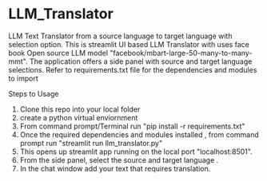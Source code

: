 # LLM_Translator
LLM Text Translator from a source language to target language with selection option. 
This is streamlit UI based LLM Translator with uses face book Open source LLM model
"facebook/mbart-large-50-many-to-many-mmt". The application offers a side panel with 
source and target language selections. Refer to requirements.txt file for the dependencies 
and modules to import

Steps to Usage
1. Clone this repo into your local folder
2. create a python virtual enviornment
3. From command prompt/Terminal run "pip install -r requirements.txt"
4. Once the required dependencies and modules installed , from command prompt run "streamlit run llm_translator.py"
5. This opens up streamlit app running on the local port "localhost:8501".
6. From the side panel, select the source and target language .
7. In the chat window add your text that requires translation. 


